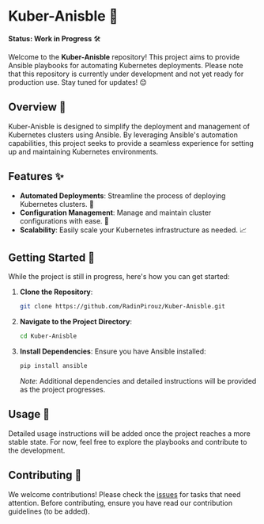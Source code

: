 # Kuber-Anisble 🚧

**Status: Work in Progress** 🛠️

Welcome to the **Kuber-Anisble** repository! This project aims to provide Ansible playbooks for automating Kubernetes deployments. Please note that this repository is currently under development and not yet ready for production use. Stay tuned for updates! 😊

## Overview 🌟

Kuber-Anisble is designed to simplify the deployment and management of Kubernetes clusters using Ansible. By leveraging Ansible's automation capabilities, this project seeks to provide a seamless experience for setting up and maintaining Kubernetes environments.

## Features ✨

- **Automated Deployments**: Streamline the process of deploying Kubernetes clusters. 🚀
- **Configuration Management**: Manage and maintain cluster configurations with ease. 🔧
- **Scalability**: Easily scale your Kubernetes infrastructure as needed. 📈

## Getting Started 🚀

While the project is still in progress, here's how you can get started:

1. **Clone the Repository**:
   ```bash
   git clone https://github.com/RadinPirouz/Kuber-Anisble.git
   ```
2. **Navigate to the Project Directory**:
   ```bash
   cd Kuber-Anisble
   ```
3. **Install Dependencies**:
   Ensure you have Ansible installed:
   ```bash
   pip install ansible
   ```
   *Note*: Additional dependencies and detailed instructions will be provided as the project progresses.

## Usage 📝

Detailed usage instructions will be added once the project reaches a more stable state. For now, feel free to explore the playbooks and contribute to the development.

## Contributing 🤝

We welcome contributions! Please check the [issues](https://github.com/RadinPirouz/Kuber-Anisble/issues) for tasks that need attention. Before contributing, ensure you have read our contribution guidelines (to be added).
